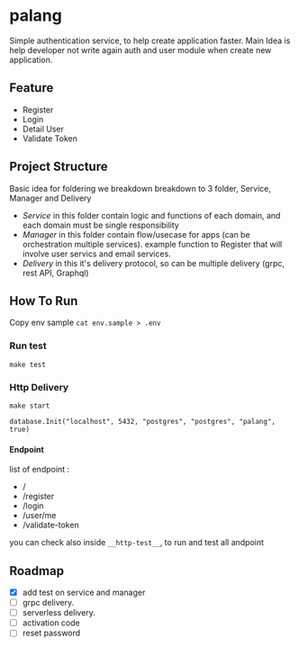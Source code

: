 # palang

Simple authentication service, to help create application faster. Main Idea is help developer not write again auth and user module when create new application.

## Feature

- Register
- Login
- Detail User
- Validate Token

## Project Structure

Basic idea for foldering we breakdown breakdown to 3 folder, Service, Manager and Delivery

- *Service*
in this folder contain logic and functions of each domain, and each domain must be single responsibility
- *Manager*
in this folder contain flow/usecase for apps (can be orchestration multiple services). example function to Register that will involve user servics and email services.
- *Delivery*
in this it's delivery protocol, so can be multiple delivery (grpc, rest API, Graphql)

## How To Run

Copy env sample `cat env.sample > .env`

### Run test

`make test`

### Http Delivery

`make start`

```gotemplate
database.Init("localhost", 5432, "postgres", "postgres", "palang", true)
```

#### Endpoint

list of endpoint :

- /
- /register
- /login
- /user/me
- /validate-token

you can check also inside `__http-test__`, to run and test all andpoint

## Roadmap

- [x] add test on service and manager
- [ ] grpc delivery.
- [ ] serverless delivery.
- [ ] activation code
- [ ] reset password
